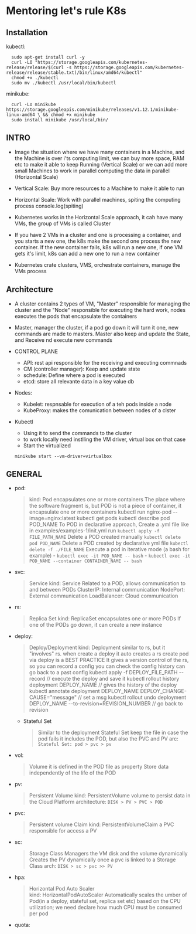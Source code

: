 # Mentoring let's rule K8s

## Installation

kubectl:

```
  sudo apt-get install curl -y
  curl -LO "https://storage.googleapis.com/kubernetes-release/release/$(curl -s https://storage.googleapis.com/kubernetes-release/release/stable.txt)/bin/linux/amd64/kubectl"
  chmod +x ./kubectl
  sudo mv ./kubectl /usr/local/bin/kubectl
```

minikube:

```
  curl -Lo minikube https://storage.googleapis.com/minikube/releases/v1.12.1/minikube-linux-amd64 \ && chmod +x minikube
  sudo install minikube /usr/local/bin/
```

## INTRO

- Image the situation where we have many containers in a Machine, and the Machine is over i'ts computing limit, we can buy more space, RAM etc to make it able to keep Running (Vertical Scale) or we can add more small Machines to work in parallel computing the data in parallel (Horizontal Scale)

- Vertical Scale: Buy more resources to a Machine to make it able to run

- Horizontal Scale: Work with parallel machines, spiting the computing process
  console.log(spiting)

- Kubernetes works in the Horizontal Scale approach, it cah have many VMs, the group of VMs is called Cluster
- If you have 2 VMs in a cluster and one is processing a container, and you starts a new one, the k8s make the second one process the new container. If the new container fails, k8s will run a new one, if one VM gets it's limit, k8s can add a new one to run a new container

- Kubernetes crate clusters, VMS, orchestrate containers, manage the VMs process

## Architecture

- A cluster contains 2 types of VM, "Master" responsible for managing the cluster and the "Node" responsible for executing the hard work, nodes executes the pods that encapsulate the containers

- Master, manager the cluster, if a pod go down it will turn it one, new commands are made to masters. Master also keep and update the State, and Receive nd execute new commands

- CONTROL PLANE

  - API: rest api responsible for the receiving and executing commnads
  - CM (controller manager): Keep and update state
  - schedule: Define where a pod is executed
  - etcd: store all relevante data in a key value db

- Nodes:

  - Kubelet: respnsable for execution of a teh pods inside a node
  - KubeProxy: makes the comunication between nodes of a clster

- Kubectl
  - Using it to send the commands to the cluster
  - to work locally need instlling the VM driver, virtual box on that case
  - Start the virtualized
  ```
  minikube start --vm-driver=virtualbox
  ```

## GENERAL
- pod:
    > kind: Pod
    > encapsulates one or more containers
    > The place where the software fragment is, but POD is not a piece of container, it encapsulate one or more containers
    > kubectl run nginx-pod --image=nginx:latest
    > kubectl get pods
    > kubectl describe pod POD_NAME
    > To POD in declarative approach, Create a .yml file like in examples/examples-1/init.yml
    > run `kubectl apply -f FILE_PATH_NAME`
    > Delete a POD created manually `kubectl delete pod POD_NAME`
    > Delete a POD created by declarative yml file `kubectl delete -f ./FILE_NAME`
    > Execute a pod in iterative mode (a bash for example) 
      - `kubectl exec -it POD_NAME -- bash`
      - `kubectl exec -it POD_NAME --container CONTAINER_NAME -- bash`
- svc:
    > Service
    > kind: Service
    > Related to a POD, allows communication to and between PODs
    > ClusterIP: Internal communication
    > NodePort: External communication
    > LoadBalancer: Cloud communication
- rs:
    > Replica Set
    > kind: ReplicaSet
    > encapsulates one or more PODs
    > If one of the PODs go down, it can create a new instance
- deploy:
    > Deploy/Deployment
    > kind: Deployment
    > similar to rs, but it "involves" rs. when create a deploy it auto creates a rs
    > create pod via deploy is a BEST PRACTICE
    > It gives a version control of the rs, so you can record a config
    > you can check the config history
    > can go back to a past config
    > kubectl apply -f DEPLOY_FILE_PATH --record            // execute the deploy and save it
    > kubectl rollout history deployment DEPLOY_NAME        // gives the history of the deploy
    > kubectl annotate deployment DEPLOY_NAME DEPLOY_CHANGE-CAUSE="message"     // set a msg
    > kubectl rollout undo deployment DEPLOY_NAME --to-revision=REVISION_NUMBER // go back to revision
  - Stateful Set
    > Similar to the deployment
    > Stateful Set keep the file in case the pod fails
    > it includes the POD, but also the PVC and PV
    > arc: `Stateful Set: pod > pvc > pv`
- vol:
    > Volume
    > it is defined in the POD file as property
    > Store data independently of the life of the POD
- pv:
    > Persistent Volume
    > kind: PersistentVolume
    > volume to persist data in the Cloud Platform
    > architecture: 
      `DISK > PV > PVC > POD`
- pvc:
    > Persistent volume Claim
    > kind: PersistentVolumeClaim
    > a PVC responsible for access a PV
- sc:
    > Storage Class
    > Managers the VM disk and the volume dynamically
    > Creates the PV dynamically once a pvc is linked to a Storage Class
    > arch: `DISK > sc > pvc >> PV`
- hpa:
    > Horizontal Pod Auto Scaler  
    > kind: HorizontalPodAutoScaler
    > Automatically scales the umber of Pod(in a deploy, stateful set, replica set etc) based on the CPU utilization;
    > we need declare how much CPU must be consumed per pod

- quota:

